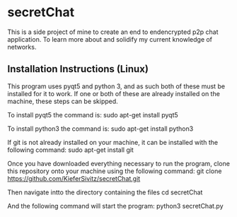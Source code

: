 # secretChat
This is a side project of mine to create an end to endencrypted p2p chat application. To learn more about and solidify my current knowledge of networks.

## Installation Instructions (Linux)
This program uses pyqt5 and python 3, and as such both of these must be installed for it to work.
If one or both of these are already installed on the machine, these steps can be skipped.

To install pyqt5 the command is:
	sudo apt-get install pyqt5

To install python3 the command is:
	sudo apt-get install python3

If git is not already installed on your machine, it can be installed with the following command:
	sudo apt-get install git

Once you have downloaded everything necessary to run the program, clone this repository onto your machine
using the following command:
	git clone https://github.com/KieferSivitz/secretChat.git

Then navigate intto the directory containing the files
	cd secretChat

And the following command will start the program:
	python3 secretChat.py
